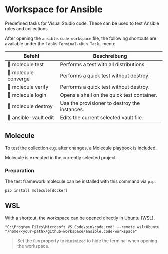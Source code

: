 # Workspace for Ansible

Predefined tasks for Visual Studio code. These can be used to test Ansible roles and collections.

After opening the `ansible.code-workspace` file, the following shortcuts are available under the Tasks `Terminal->Run Task…` menu:

| Befehl               | Beschreibung                                  |
| -------------------- | --------------------------------------------- |
| 🧬 molecule test      | Performs a test with all distributions.       |
| 🧬 molecule converge  | Performs a quick test without destroy.        |
| 🧬 molecule verify    | Performs a quick test without destroy.        |
| 🧬 molecule login     | Opens a shell on the quick test container.    |
| 🧬 molecule destroy   | Use the provisioner to destroy the instances. |
| 🔑 ansible-vault edit | Edits the current selected vault file.        |


## Molecule

To test the collection e.g. after changes, a Molecule playbook is included.

Molecule is executed in the currently selected project.

### Preparation

The test framework molecule can be installed with this command via `pip`:
```shell
pip install molecule[docker]
```

## WSL

With a shortcut, the workspace can be opened directly in Ubuntu (WSL).

```shell
"C:\Program Files\Microsoft VS Code\bin\code.cmd" --remote wsl+Ubuntu "/home/<your-path>/github-workspace/ansible.code-workspace"
```

> Set the `Run` property to `Minimized` to hide the terminal when opening the workspace.